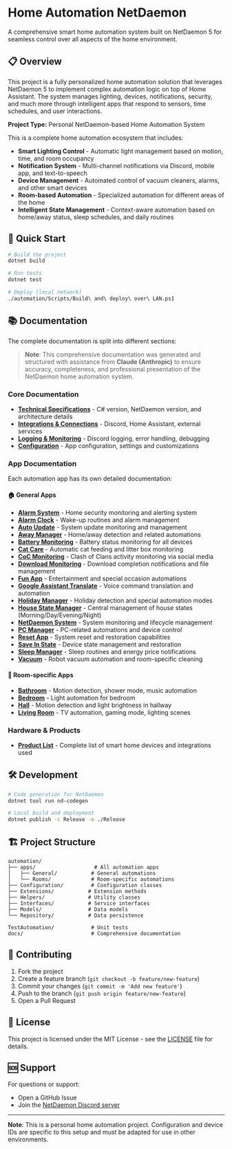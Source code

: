 # Home Automation NetDaemon

A comprehensive smart home automation system built on NetDaemon 5 for seamless control over all aspects of the home environment.

## 📋 Overview

This project is a fully personalized home automation solution that leverages NetDaemon 5 to implement complex automation logic on top of Home Assistant. The system manages lighting, devices, notifications, security, and much more through intelligent apps that respond to sensors, time schedules, and user interactions.

**Project Type:** Personal NetDaemon-based Home Automation System

This is a complete home automation ecosystem that includes:
- **Smart Lighting Control** - Automatic light management based on motion, time, and room occupancy
- **Notification System** - Multi-channel notifications via Discord, mobile app, and text-to-speech
- **Device Management** - Automated control of vacuum cleaners, alarms, and other smart devices
- **Room-based Automation** - Specialized automation for different areas of the home
- **Intelligent State Management** - Context-aware automation based on home/away status, sleep schedules, and daily routines

## 🚀 Quick Start

```bash
# Build the project
dotnet build

# Run tests
dotnet test

# Deploy (local network)
./automation/Scripts/Build\ and\ deploy\ over\ LAN.ps1
```

## 📚 Documentation

The complete documentation is split into different sections:

> **Note**: This comprehensive documentation was generated and structured with assistance from **Claude (Anthropic)** to ensure accuracy, completeness, and professional presentation of the NetDaemon home automation system.

### Core Documentation
- **[Technical Specifications](docs/technical-specifications.md)** - C# version, NetDaemon version, and architecture details
- **[Integrations & Connections](docs/integrations.md)** - Discord, Home Assistant, external services  
- **[Logging & Monitoring](docs/logging-and-monitoring.md)** - Discord logging, error handling, debugging
- **[Configuration](docs/configuration.md)** - App configuration, settings and customizations

### App Documentation
Each automation app has its own detailed documentation:

#### 🏠 General Apps
- **[Alarm System](docs/apps/alarm.md)** - Home security monitoring and alerting system
- **[Alarm Clock](docs/apps/alarm-clock.md)** - Wake-up routines and alarm management
- **[Auto Update](docs/apps/auto-update.md)** - System update monitoring and management
- **[Away Manager](docs/apps/away-manager.md)** - Home/away detection and related automations
- **[Battery Monitoring](docs/apps/battery-monitoring.md)** - Battery status monitoring for all devices
- **[Cat Care](docs/apps/cat.md)** - Automatic cat feeding and litter box monitoring
- **[CoC Monitoring](docs/apps/coc-monitoring.md)** - Clash of Clans activity monitoring via social media
- **[Download Monitoring](docs/apps/download-monitoring.md)** - Download completion notifications and file management
- **[Fun App](docs/apps/fun.md)** - Entertainment and special occasion automations
- **[Google Assistant Translate](docs/apps/google-assistant-translate.md)** - Voice command translation and automation
- **[Holiday Manager](docs/apps/holiday-manager.md)** - Holiday detection and special automation modes
- **[House State Manager](docs/apps/house-state-manager.md)** - Central management of house states (Morning/Day/Evening/Night)
- **[NetDaemon System](docs/apps/netdaemon-system.md)** - System monitoring and lifecycle management
- **[PC Manager](docs/apps/pc-manager.md)** - PC-related automations and device control
- **[Reset App](docs/apps/reset.md)** - System reset and restoration capabilities
- **[Save In State](docs/apps/save-in-state.md)** - Device state management and restoration
- **[Sleep Manager](docs/apps/sleep-manager.md)** - Sleep routines and energy price notifications
- **[Vacuum](docs/apps/vacuum.md)** - Robot vacuum automation and room-specific cleaning

#### 🚪 Room-specific Apps  
- **[Bathroom](docs/apps/bathroom-lights.md)** - Motion detection, shower mode, music automation
- **[Bedroom](docs/apps/bedroom-lights.md)** - Light automation for bedroom
- **[Hall](docs/apps/hall-lights.md)** - Motion detection and light brightness in hallway
- **[Living Room](docs/apps/living-room.md)** - TV automation, gaming mode, lighting scenes

### Hardware & Products
- **[Product List](docs/products-and-hardware.md)** - Complete list of smart home devices and integrations used

## 🛠️ Development

```bash
# Code generation for NetDaemon
dotnet tool run nd-codegen

# Local build and deployment
dotnet publish -c Release -o ./Release
```

## 🏗️ Project Structure

```
automation/
├── apps/                   # All automation apps
│   ├── General/           # General automations
│   └── Rooms/             # Room-specific automations
├── Configuration/         # Configuration classes
├── Extensions/           # Extension methods
├── Helpers/              # Utility classes
├── Interfaces/           # Service interfaces
├── Models/               # Data models
└── Repository/           # Data persistence

TestAutomation/            # Unit tests
docs/                      # Comprehensive documentation
```

## 🤝 Contributing

1. Fork the project
2. Create a feature branch (`git checkout -b feature/new-feature`)
3. Commit your changes (`git commit -m 'Add new feature'`)
4. Push to the branch (`git push origin feature/new-feature`)
5. Open a Pull Request

## 📄 License

This project is licensed under the MIT License - see the [LICENSE](LICENSE) file for details.

## 🆘 Support

For questions or support:
- Open a GitHub Issue
- Join the [NetDaemon Discord server](https://discord.gg/K3xwfcX)

---

**Note**: This is a personal home automation project. Configuration and device IDs are specific to this setup and must be adapted for use in other environments.